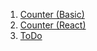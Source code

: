 1. [Counter (Basic)](./counter/dist/index.html)
2. [Counter (React)](./counter-react/dist/index.html)
3. [ToDo](./todo/dist/index.html)
